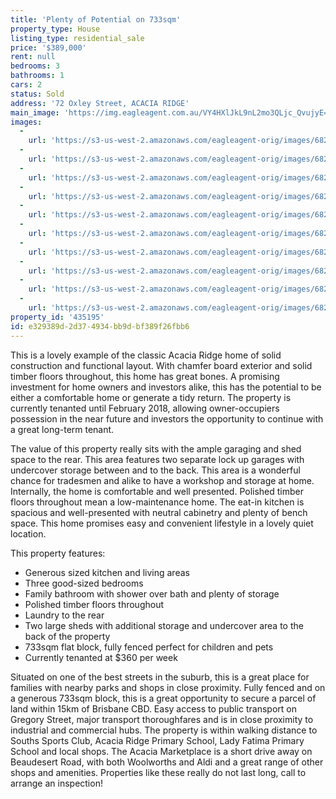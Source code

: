 ```yaml
---
title: 'Plenty of Potential on 733sqm'
property_type: House
listing_type: residential_sale
price: '$389,000'
rent: null
bedrooms: 3
bathrooms: 1
cars: 2
status: Sold
address: '72 Oxley Street, ACACIA RIDGE'
main_image: 'https://img.eagleagent.com.au/VY4HXlJkL9nL2mo3QLjc_QvujyE=/1280x854/smart/https://s3-us-west-2.amazonaws.com/eagleagent-orig/images/6821591/126768602-image-M.jpg'
images:
  -
    url: 'https://s3-us-west-2.amazonaws.com/eagleagent-orig/images/6821600/126768602-image-I.jpg'
  -
    url: 'https://s3-us-west-2.amazonaws.com/eagleagent-orig/images/6821599/126768602-image-H.jpg'
  -
    url: 'https://s3-us-west-2.amazonaws.com/eagleagent-orig/images/6821598/126768602-image-G.jpg'
  -
    url: 'https://s3-us-west-2.amazonaws.com/eagleagent-orig/images/6821597/126768602-image-F.jpg'
  -
    url: 'https://s3-us-west-2.amazonaws.com/eagleagent-orig/images/6821596/126768602-image-E.jpg'
  -
    url: 'https://s3-us-west-2.amazonaws.com/eagleagent-orig/images/6821595/126768602-image-D.jpg'
  -
    url: 'https://s3-us-west-2.amazonaws.com/eagleagent-orig/images/6821594/126768602-image-C.jpg'
  -
    url: 'https://s3-us-west-2.amazonaws.com/eagleagent-orig/images/6821593/126768602-image-B.jpg'
  -
    url: 'https://s3-us-west-2.amazonaws.com/eagleagent-orig/images/6821592/126768602-image-A.jpg'
  -
    url: 'https://s3-us-west-2.amazonaws.com/eagleagent-orig/images/6821591/126768602-image-M.jpg'
property_id: '435195'
id: e329389d-2d37-4934-bb9d-bf389f26fbb6
---
```

This is a lovely example of the classic Acacia Ridge home of solid construction and functional layout. With chamfer board exterior and solid timber floors throughout, this home has great bones. A promising investment for home owners and investors alike, this has the potential to be either a comfortable home or generate a tidy return. The property is currently tenanted until February 2018, allowing owner-occupiers possession in the near future and investors the opportunity to continue with a great long-term tenant.

The value of this property really sits with the ample garaging and shed space to the rear. This area features two separate lock up garages with undercover storage between and to the back. This area is a wonderful chance for tradesmen and alike to have a workshop and storage at home. Internally, the home is comfortable and well presented. Polished timber floors throughout mean a low-maintenance home. The eat-in kitchen is spacious and well-presented with neutral cabinetry and plenty of bench space. This home promises easy and convenient lifestyle in a lovely quiet location.

This property features:
*  Generous sized kitchen and living areas
*  Three good-sized bedrooms
*  Family bathroom with shower over bath and plenty of storage
*  Polished timber floors throughout
*  Laundry to the rear
*  Two large sheds with additional storage and undercover area to the back of the property
*  733sqm flat block, fully fenced perfect for children and pets
*  Currently tenanted at $360 per week

Situated on one of the best streets in the suburb, this is a great place for families with nearby parks and shops in close proximity. Fully fenced and on a generous 733sqm block, this is a great opportunity to secure a parcel of land within 15km of Brisbane CBD. Easy access to public transport on Gregory Street, major transport thoroughfares and is in close proximity to industrial and commercial hubs. The property is within walking distance to Souths Sports Club, Acacia Ridge Primary School, Lady Fatima Primary School and local shops. The Acacia Marketplace is a short drive away on Beaudesert Road, with both Woolworths and Aldi and a great range of other shops and amenities. Properties like these really do not last long, call to arrange an inspection!